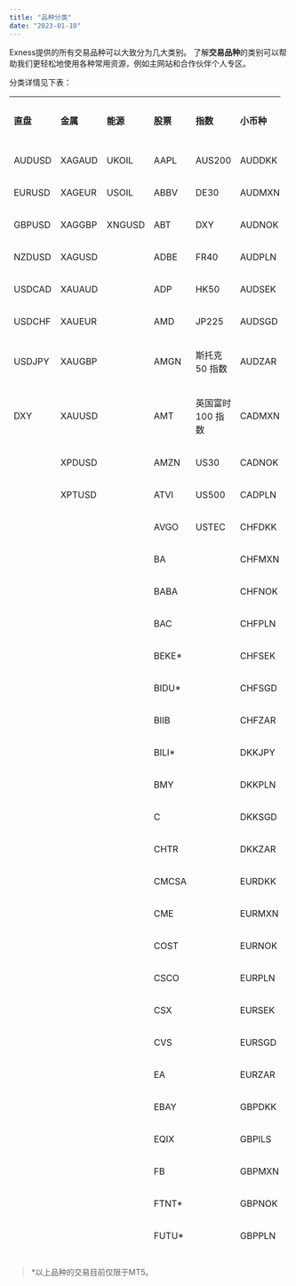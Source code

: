 ```yaml
---
title: "品种分类"
date: "2023-01-10"
---
```


Exness提供的所有交易品种可以大致分为几大类别。 了解**交易品种**的类别可以帮助我们更轻松地使用各种常用资源，例如主网站和合作伙伴个人专区。

分类详情见下表：

<table style="height: 2090px; width: 488px;"><tbody><tr style="height: 22px;"><td style="height: 22px; width: 61px;"><p><strong>直盘</strong></p></td><td style="height: 22px; width: 60px;"><p><strong>金属</strong></p></td><td style="height: 22px; width: 61px;"><p><strong>能源</strong></p></td><td style="height: 22px; width: 51px;"><p><strong>股票</strong></p></td><td style="height: 22px; width: 56px;"><p><strong>指数</strong></p></td><td style="height: 22px; width: 62px;"><p><strong>小币种</strong></p></td><td style="height: 22px; width: 61px;"><p><strong>交叉盘</strong></p></td><td style="height: 22px; width: 76px;"><p><strong>加密数字货币</strong></p></td></tr><tr style="height: 22px;"><td class="wysiwyg-text-align-center" style="height: 22px; width: 61px;"><p><span style="font-weight: 400;">AUDUSD</span></p></td><td class="wysiwyg-text-align-center" style="height: 22px; width: 60px;"><p><span style="font-weight: 400;">XAGAUD</span></p></td><td class="wysiwyg-text-align-center" style="height: 22px; width: 61px;"><p><span style="font-weight: 400;">UKOIL</span></p></td><td class="wysiwyg-text-align-center" style="width: 51px; height: 22px;"><p><span style="font-weight: 400;">AAPL</span></p></td><td class="wysiwyg-text-align-center" style="height: 22px; width: 56px;"><p><span style="font-weight: 400;">AUS200</span></p></td><td class="wysiwyg-text-align-center" style="width: 62px; height: 22px;"><p><span style="font-weight: 400;">AUDDKK</span></p></td><td class="wysiwyg-text-align-center" style="width: 61px; height: 22px;"><p><span style="font-weight: 400;">AUDCAD</span></p></td><td class="wysiwyg-text-align-center" style="width: 76px; height: 22px;"><p><span style="font-weight: 400;">BCHUSD</span></p></td></tr><tr style="height: 22px;"><td class="wysiwyg-text-align-center" style="height: 22px; width: 61px;"><p><span style="font-weight: 400;">EURUSD</span></p></td><td class="wysiwyg-text-align-center" style="height: 22px; width: 60px;"><p><span style="font-weight: 400;">XAGEUR</span></p></td><td class="wysiwyg-text-align-center" style="height: 22px; width: 61px;"><p><span style="font-weight: 400;">USOIL</span></p></td><td class="wysiwyg-text-align-center" style="width: 51px; height: 22px;"><p><span style="font-weight: 400;">ABBV</span></p></td><td class="wysiwyg-text-align-center" style="height: 22px; width: 56px;"><p><span style="font-weight: 400;">DE30</span></p></td><td class="wysiwyg-text-align-center" style="width: 62px; height: 22px;"><p><span style="font-weight: 400;">AUDMXN</span></p></td><td class="wysiwyg-text-align-center" style="width: 61px; height: 22px;"><p><span style="font-weight: 400;">AUDCHF</span></p></td><td class="wysiwyg-text-align-center" style="width: 76px; height: 22px;"><p><span style="font-weight: 400;">BTCKRW</span></p></td></tr><tr style="height: 22px;"><td class="wysiwyg-text-align-center" style="height: 22px; width: 61px;"><p><span style="font-weight: 400;">GBPUSD</span></p></td><td class="wysiwyg-text-align-center" style="height: 22px; width: 60px;"><p><span style="font-weight: 400;">XAGGBP</span></p></td><td class="wysiwyg-text-align-center" style="height: 22px; width: 61px;"><span style="font-weight: 400;">XNGUSD</span></td><td class="wysiwyg-text-align-center" style="width: 51px; height: 22px;"><p><span style="font-weight: 400;">ABT</span></p></td><td class="wysiwyg-text-align-center" style="height: 22px; width: 56px;"><p><span style="font-weight: 400;">DXY</span></p></td><td class="wysiwyg-text-align-center" style="width: 62px; height: 22px;"><p><span style="font-weight: 400;">AUDNOK</span></p></td><td class="wysiwyg-text-align-center" style="width: 61px; height: 22px;"><p><span style="font-weight: 400;">AUDJPY</span></p></td><td class="wysiwyg-text-align-center" style="width: 76px; height: 22px;"><p><span style="font-weight: 400;">BTCJPY</span></p></td></tr><tr style="height: 22px;"><td class="wysiwyg-text-align-center" style="height: 22px; width: 61px;"><p><span style="font-weight: 400;">NZDUSD</span></p></td><td class="wysiwyg-text-align-center" style="height: 22px; width: 60px;"><p><span style="font-weight: 400;">XAGUSD</span></p></td><td class="wysiwyg-text-align-center" style="height: 22px; width: 61px;">&nbsp;</td><td class="wysiwyg-text-align-center" style="width: 51px; height: 22px;"><p><span style="font-weight: 400;">ADBE</span></p></td><td class="wysiwyg-text-align-center" style="height: 22px; width: 56px;"><p><span style="font-weight: 400;">FR40</span></p></td><td class="wysiwyg-text-align-center" style="width: 62px; height: 22px;"><p><span style="font-weight: 400;">AUDPLN</span></p></td><td class="wysiwyg-text-align-center" style="width: 61px; height: 22px;"><p><span style="font-weight: 400;">AUDNZD</span></p></td><td class="wysiwyg-text-align-center" style="width: 76px; height: 22px;"><p><span style="font-weight: 400;">BTCUSD</span></p></td></tr><tr style="height: 22px;"><td class="wysiwyg-text-align-center" style="height: 22px; width: 61px;"><p><span style="font-weight: 400;">USDCAD</span></p></td><td class="wysiwyg-text-align-center" style="height: 22px; width: 60px;"><p><span style="font-weight: 400;">XAUAUD</span></p></td><td class="wysiwyg-text-align-center" style="height: 22px; width: 61px;">&nbsp;</td><td class="wysiwyg-text-align-center" style="width: 51px; height: 22px;"><p><span style="font-weight: 400;">ADP</span></p></td><td class="wysiwyg-text-align-center" style="height: 22px; width: 56px;"><p><span style="font-weight: 400;">HK50</span></p></td><td class="wysiwyg-text-align-center" style="width: 62px; height: 22px;"><p><span style="font-weight: 400;">AUDSEK</span></p></td><td class="wysiwyg-text-align-center" style="width: 61px; height: 22px;"><p><span style="font-weight: 400;">CADCHF</span></p></td><td class="wysiwyg-text-align-center" style="width: 76px; height: 22px;"><p><span style="font-weight: 400;">ETHUSD</span></p></td></tr><tr style="height: 22px;"><td class="wysiwyg-text-align-center" style="height: 22px; width: 61px;"><p><span style="font-weight: 400;">USDCHF</span></p></td><td class="wysiwyg-text-align-center" style="height: 22px; width: 60px;"><p><span style="font-weight: 400;">XAUEUR</span></p></td><td class="wysiwyg-text-align-center" style="height: 22px; width: 61px;">&nbsp;</td><td class="wysiwyg-text-align-center" style="width: 51px; height: 22px;"><p><span style="font-weight: 400;">AMD</span></p></td><td class="wysiwyg-text-align-center" style="height: 22px; width: 56px;"><p><span style="font-weight: 400;">JP225</span></p></td><td class="wysiwyg-text-align-center" style="width: 62px; height: 22px;"><p><span style="font-weight: 400;">AUDSGD</span></p></td><td class="wysiwyg-text-align-center" style="width: 61px; height: 22px;"><p><span style="font-weight: 400;">CADJPY</span></p></td><td class="wysiwyg-text-align-center" style="width: 76px; height: 22px;"><p><span style="font-weight: 400;">LTCUSD</span></p></td></tr><tr style="height: 22px;"><td class="wysiwyg-text-align-center" style="height: 22px; width: 61px;"><p><span style="font-weight: 400;">USDJPY</span></p></td><td class="wysiwyg-text-align-center" style="height: 22px; width: 60px;"><p><span style="font-weight: 400;">XAUGBP</span></p></td><td class="wysiwyg-text-align-center" style="height: 22px; width: 61px;">&nbsp;</td><td class="wysiwyg-text-align-center" style="width: 51px; height: 22px;"><p><span style="font-weight: 400;">AMGN</span></p></td><td class="wysiwyg-text-align-center" style="height: 22px; width: 56px;"><p><span style="font-weight: 400;">斯托克 50 指数</span></p></td><td class="wysiwyg-text-align-center" style="width: 62px; height: 22px;"><p><span style="font-weight: 400;">AUDZAR</span></p></td><td class="wysiwyg-text-align-center" style="width: 61px; height: 22px;"><p><span style="font-weight: 400;">CHFJPY</span></p></td><td class="wysiwyg-text-align-center" style="width: 76px; height: 22px;"><p><span style="font-weight: 400;">XRPUSD</span></p></td></tr><tr style="height: 22px;"><td class="wysiwyg-text-align-center" style="height: 22px; width: 61px;"><span style="font-weight: 400;">DXY</span></td><td class="wysiwyg-text-align-center" style="height: 22px; width: 60px;"><p><span style="font-weight: 400;">XAUUSD</span></p></td><td class="wysiwyg-text-align-center" style="height: 22px; width: 61px;">&nbsp;</td><td class="wysiwyg-text-align-center" style="width: 51px; height: 22px;"><p><span style="font-weight: 400;">AMT</span></p></td><td class="wysiwyg-text-align-center" style="height: 22px; width: 56px;"><p><span style="font-weight: 400;">英国富时 100 指数</span></p></td><td class="wysiwyg-text-align-center" style="width: 62px; height: 22px;"><p><span style="font-weight: 400;">CADMXN</span></p></td><td class="wysiwyg-text-align-center" style="width: 61px; height: 22px;"><p><span style="font-weight: 400;">EURAUD</span></p></td><td class="wysiwyg-text-align-center" style="width: 76px; height: 22px;"><p><span style="font-weight: 400;">BTCTHB</span></p></td></tr><tr style="height: 22px;"><td class="wysiwyg-text-align-center" style="height: 22px; width: 61px;">&nbsp;</td><td class="wysiwyg-text-align-center" style="height: 22px; width: 60px;"><p><span style="font-weight: 400;">XPDUSD</span></p></td><td class="wysiwyg-text-align-center" style="height: 22px; width: 61px;">&nbsp;</td><td class="wysiwyg-text-align-center" style="width: 51px; height: 22px;"><p><span style="font-weight: 400;">AMZN</span></p></td><td class="wysiwyg-text-align-center" style="height: 22px; width: 56px;"><p><span style="font-weight: 400;">US30</span></p></td><td class="wysiwyg-text-align-center" style="width: 62px; height: 22px;"><p><span style="font-weight: 400;">CADNOK</span></p></td><td class="wysiwyg-text-align-center" style="width: 61px; height: 22px;"><p><span style="font-weight: 400;">EURCAD</span></p></td><td class="wysiwyg-text-align-center" style="width: 76px; height: 22px;"><p><span style="font-weight: 400;">BTCXAU</span></p></td></tr><tr style="height: 22px;"><td class="wysiwyg-text-align-center" style="height: 22px; width: 61px;">&nbsp;</td><td class="wysiwyg-text-align-center" style="height: 22px; width: 60px;"><p><span style="font-weight: 400;">XPTUSD</span></p></td><td class="wysiwyg-text-align-center" style="height: 22px; width: 61px;">&nbsp;</td><td class="wysiwyg-text-align-center" style="width: 51px; height: 22px;"><p><span style="font-weight: 400;">ATVI</span></p></td><td class="wysiwyg-text-align-center" style="height: 22px; width: 56px;"><p><span style="font-weight: 400;">US500</span></p></td><td class="wysiwyg-text-align-center" style="width: 62px; height: 22px;"><p><span style="font-weight: 400;">CADPLN</span></p></td><td class="wysiwyg-text-align-center" style="width: 61px; height: 22px;"><p><span style="font-weight: 400;">EURCHF</span></p></td><td class="wysiwyg-text-align-center" style="width: 76px; height: 22px;"><p><span style="font-weight: 400;">BTCXAG</span></p></td></tr><tr style="height: 22px;"><td class="wysiwyg-text-align-center" style="height: 22px; width: 61px;">&nbsp;</td><td class="wysiwyg-text-align-center" style="height: 22px; width: 60px;">&nbsp;</td><td class="wysiwyg-text-align-center" style="height: 22px; width: 61px;">&nbsp;</td><td class="wysiwyg-text-align-center" style="width: 51px; height: 22px;"><p><span style="font-weight: 400;">AVGO</span></p></td><td class="wysiwyg-text-align-center" style="height: 22px; width: 56px;"><p><span style="font-weight: 400;">USTEC</span></p></td><td class="wysiwyg-text-align-center" style="width: 62px; height: 22px;"><p><span style="font-weight: 400;">CHFDKK</span></p></td><td class="wysiwyg-text-align-center" style="width: 61px; height: 22px;"><p><span style="font-weight: 400;">EURGBP</span></p></td><td class="wysiwyg-text-align-center" style="width: 76px; height: 22px;"><p><span style="font-weight: 400;">BTCAUD</span></p></td></tr><tr style="height: 22px;"><td class="wysiwyg-text-align-center" style="height: 22px; width: 61px;">&nbsp;</td><td class="wysiwyg-text-align-center" style="height: 22px; width: 60px;">&nbsp;</td><td class="wysiwyg-text-align-center" style="height: 22px; width: 61px;">&nbsp;</td><td class="wysiwyg-text-align-center" style="width: 51px; height: 22px;"><p><span style="font-weight: 400;">BA</span></p></td><td class="wysiwyg-text-align-center" style="height: 22px; width: 56px;">&nbsp;</td><td class="wysiwyg-text-align-center" style="width: 62px; height: 22px;"><p><span style="font-weight: 400;">CHFMXN</span></p></td><td class="wysiwyg-text-align-center" style="width: 61px; height: 22px;"><p><span style="font-weight: 400;">EURJPY</span></p></td><td class="wysiwyg-text-align-center" style="width: 76px; height: 22px;"><p><span style="font-weight: 400;">BTCCNH</span></p></td></tr><tr style="height: 22px;"><td class="wysiwyg-text-align-center" style="width: 61px; height: 22px;">&nbsp;</td><td class="wysiwyg-text-align-center" style="width: 60px; height: 22px;">&nbsp;</td><td class="wysiwyg-text-align-center" style="width: 61px; height: 22px;">&nbsp;</td><td class="wysiwyg-text-align-center" style="width: 51px; height: 22px;"><p><span style="font-weight: 400;">BABA</span></p></td><td class="wysiwyg-text-align-center" style="width: 56px; height: 22px;">&nbsp;</td><td class="wysiwyg-text-align-center" style="width: 62px; height: 22px;"><p><span style="font-weight: 400;">CHFNOK</span></p></td><td class="wysiwyg-text-align-center" style="width: 61px; height: 22px;"><p><span style="font-weight: 400;">EURNZD</span></p></td><td class="wysiwyg-text-align-center" style="width: 76px; height: 22px;"><p><span style="font-weight: 400;">BTCZAR</span></p></td></tr><tr style="height: 22px;"><td class="wysiwyg-text-align-center" style="height: 22px; width: 61px;">&nbsp;</td><td class="wysiwyg-text-align-center" style="height: 22px; width: 60px;">&nbsp;</td><td class="wysiwyg-text-align-center" style="height: 22px; width: 61px;">&nbsp;</td><td class="wysiwyg-text-align-center" style="width: 51px; height: 22px;"><p><span style="font-weight: 400;">BAC</span></p></td><td class="wysiwyg-text-align-center" style="height: 22px; width: 56px;">&nbsp;</td><td class="wysiwyg-text-align-center" style="width: 62px; height: 22px;"><p><span style="font-weight: 400;">CHFPLN</span></p></td><td class="wysiwyg-text-align-center" style="width: 61px; height: 22px;"><p><span style="font-weight: 400;">GBPAUD</span></p></td><td class="wysiwyg-text-align-center" style="width: 76px; height: 22px;"><p><span style="font-weight: 400;">UNIUSD</span></p></td></tr><tr style="height: 22px;"><td class="wysiwyg-text-align-center" style="height: 22px; width: 61px;">&nbsp;</td><td class="wysiwyg-text-align-center" style="height: 22px; width: 60px;">&nbsp;</td><td class="wysiwyg-text-align-center" style="height: 22px; width: 61px;">&nbsp;</td><td class="wysiwyg-text-align-center" style="width: 51px; height: 22px;"><p><span style="font-weight: 400;">BEKE*</span></p></td><td class="wysiwyg-text-align-center" style="height: 22px; width: 56px;">&nbsp;</td><td class="wysiwyg-text-align-center" style="width: 62px; height: 22px;"><p><span style="font-weight: 400;">CHFSEK</span></p></td><td class="wysiwyg-text-align-center" style="width: 61px; height: 22px;"><p><span style="font-weight: 400;">GBPCAD</span></p></td><td class="wysiwyg-text-align-center" style="width: 76px; height: 22px;"><p><span style="font-weight: 400;">BATUSD</span></p></td></tr><tr style="height: 22px;"><td class="wysiwyg-text-align-center" style="height: 22px; width: 61px;">&nbsp;</td><td class="wysiwyg-text-align-center" style="height: 22px; width: 60px;">&nbsp;</td><td class="wysiwyg-text-align-center" style="height: 22px; width: 61px;">&nbsp;</td><td class="wysiwyg-text-align-center" style="width: 51px; height: 22px;"><p><span style="font-weight: 400;">BIDU*</span></p></td><td class="wysiwyg-text-align-center" style="height: 22px; width: 56px;">&nbsp;</td><td class="wysiwyg-text-align-center" style="width: 62px; height: 22px;"><p><span style="font-weight: 400;">CHFSGD</span></p></td><td class="wysiwyg-text-align-center" style="width: 61px; height: 22px;"><p><span style="font-weight: 400;">GBPCHF</span></p></td><td class="wysiwyg-text-align-center" style="width: 76px; height: 22px;"><p><span style="font-weight: 400;">AAVEUSD</span></p></td></tr><tr style="height: 22px;"><td class="wysiwyg-text-align-center" style="width: 61px; height: 22px;">&nbsp;</td><td class="wysiwyg-text-align-center" style="width: 60px; height: 22px;">&nbsp;</td><td class="wysiwyg-text-align-center" style="width: 61px; height: 22px;">&nbsp;</td><td class="wysiwyg-text-align-center" style="width: 51px; height: 22px;"><p><span style="font-weight: 400;">BIIB</span></p></td><td class="wysiwyg-text-align-center" style="width: 56px; height: 22px;">&nbsp;</td><td class="wysiwyg-text-align-center" style="width: 62px; height: 22px;"><p><span style="font-weight: 400;">CHFZAR</span></p></td><td class="wysiwyg-text-align-center" style="width: 61px; height: 22px;"><p><span style="font-weight: 400;">GBPJPY</span></p></td><td class="wysiwyg-text-align-center" style="width: 76px; height: 22px;"><p><span style="font-weight: 400;">SNXUSD</span></p></td></tr><tr style="height: 22px;"><td class="wysiwyg-text-align-center" style="width: 61px; height: 22px;">&nbsp;</td><td class="wysiwyg-text-align-center" style="width: 60px; height: 22px;">&nbsp;</td><td class="wysiwyg-text-align-center" style="width: 61px; height: 22px;">&nbsp;</td><td class="wysiwyg-text-align-center" style="width: 51px; height: 22px;"><p><span style="font-weight: 400;">BILI*</span></p></td><td class="wysiwyg-text-align-center" style="width: 56px; height: 22px;">&nbsp;</td><td class="wysiwyg-text-align-center" style="width: 62px; height: 22px;"><p><span style="font-weight: 400;">DKKJPY</span></p></td><td class="wysiwyg-text-align-center" style="width: 61px; height: 22px;"><p><span style="font-weight: 400;">GBPNZD</span></p></td><td class="wysiwyg-text-align-center" style="width: 76px; height: 22px;"><p><span style="font-weight: 400;">1INCHUSD</span></p></td></tr><tr style="height: 22px;"><td class="wysiwyg-text-align-center" style="width: 61px; height: 22px;">&nbsp;</td><td class="wysiwyg-text-align-center" style="width: 60px; height: 22px;">&nbsp;</td><td class="wysiwyg-text-align-center" style="width: 61px; height: 22px;">&nbsp;</td><td class="wysiwyg-text-align-center" style="width: 51px; height: 22px;"><p><span style="font-weight: 400;">BMY</span></p></td><td class="wysiwyg-text-align-center" style="width: 56px; height: 22px;">&nbsp;</td><td class="wysiwyg-text-align-center" style="width: 62px; height: 22px;"><p><span style="font-weight: 400;">DKKPLN</span></p></td><td class="wysiwyg-text-align-center" style="width: 61px; height: 22px;"><p><span style="font-weight: 400;">HKDJPY</span></p></td><td class="wysiwyg-text-align-center" style="width: 76px; height: 22px;"><p><span style="font-weight: 400;">BNBUSD</span></p></td></tr><tr style="height: 22px;"><td class="wysiwyg-text-align-center" style="height: 22px; width: 61px;">&nbsp;</td><td class="wysiwyg-text-align-center" style="height: 22px; width: 60px;">&nbsp;</td><td class="wysiwyg-text-align-center" style="height: 22px; width: 61px;">&nbsp;</td><td class="wysiwyg-text-align-center" style="width: 51px; height: 22px;"><p><span style="font-weight: 400;">C</span></p></td><td class="wysiwyg-text-align-center" style="height: 22px; width: 56px;">&nbsp;</td><td class="wysiwyg-text-align-center" style="width: 62px; height: 22px;"><p><span style="font-weight: 400;">DKKSGD</span></p></td><td class="wysiwyg-text-align-center" style="width: 61px; height: 22px;"><p><span style="font-weight: 400;">NZDCAD</span></p></td><td class="wysiwyg-text-align-center" style="width: 76px; height: 22px;"><p><span style="font-weight: 400;">ADAUSD</span></p></td></tr><tr style="height: 22px;"><td class="wysiwyg-text-align-center" style="height: 22px; width: 61px;">&nbsp;</td><td class="wysiwyg-text-align-center" style="height: 22px; width: 60px;">&nbsp;</td><td class="wysiwyg-text-align-center" style="height: 22px; width: 61px;">&nbsp;</td><td class="wysiwyg-text-align-center" style="width: 51px; height: 22px;"><p><span style="font-weight: 400;">CHTR</span></p></td><td class="wysiwyg-text-align-center" style="height: 22px; width: 56px;">&nbsp;</td><td class="wysiwyg-text-align-center" style="width: 62px; height: 22px;"><p><span style="font-weight: 400;">DKKZAR</span></p></td><td class="wysiwyg-text-align-center" style="width: 61px; height: 22px;"><p><span style="font-weight: 400;">NZDJPY</span></p></td><td class="wysiwyg-text-align-center" style="width: 76px; height: 22px;"><p><span style="font-weight: 400;">CAKEUSD</span></p></td></tr><tr style="height: 22px;"><td class="wysiwyg-text-align-center" style="height: 22px; width: 61px;">&nbsp;</td><td class="wysiwyg-text-align-center" style="height: 22px; width: 60px;">&nbsp;</td><td class="wysiwyg-text-align-center" style="height: 22px; width: 61px;">&nbsp;</td><td class="wysiwyg-text-align-center" style="width: 51px; height: 22px;"><p><span style="font-weight: 400;">CMCSA</span></p></td><td class="wysiwyg-text-align-center" style="height: 22px; width: 56px;">&nbsp;</td><td class="wysiwyg-text-align-center" style="width: 62px; height: 22px;"><p><span style="font-weight: 400;">EURDKK</span></p></td><td class="wysiwyg-text-align-center" style="width: 61px; height: 22px;"><p><span style="font-weight: 400;">USDCNH</span></p></td><td class="wysiwyg-text-align-center" style="width: 76px; height: 22px;"><p><span style="font-weight: 400;">COMPUSD</span></p></td></tr><tr style="height: 22px;"><td class="wysiwyg-text-align-center" style="height: 22px; width: 61px;">&nbsp;</td><td class="wysiwyg-text-align-center" style="height: 22px; width: 60px;">&nbsp;</td><td class="wysiwyg-text-align-center" style="height: 22px; width: 61px;">&nbsp;</td><td class="wysiwyg-text-align-center" style="width: 51px; height: 22px;"><p><span style="font-weight: 400;">CME</span></p></td><td class="wysiwyg-text-align-center" style="height: 22px; width: 56px;">&nbsp;</td><td class="wysiwyg-text-align-center" style="width: 62px; height: 22px;"><p><span style="font-weight: 400;">EURMXN</span></p></td><td class="wysiwyg-text-align-center" style="width: 61px; height: 22px;"><p><span style="font-weight: 400;">USDHKD</span></p></td><td class="wysiwyg-text-align-center" style="width: 76px; height: 22px;"><p><span style="font-weight: 400;">DOGEUSD</span></p></td></tr><tr style="height: 22px;"><td class="wysiwyg-text-align-center" style="height: 22px; width: 61px;">&nbsp;</td><td class="wysiwyg-text-align-center" style="height: 22px; width: 60px;">&nbsp;</td><td class="wysiwyg-text-align-center" style="height: 22px; width: 61px;">&nbsp;</td><td class="wysiwyg-text-align-center" style="width: 51px; height: 22px;"><p><span style="font-weight: 400;">COST</span></p></td><td class="wysiwyg-text-align-center" style="height: 22px; width: 56px;">&nbsp;</td><td class="wysiwyg-text-align-center" style="width: 62px; height: 22px;"><p><span style="font-weight: 400;">EURNOK</span></p></td><td class="wysiwyg-text-align-center" style="width: 61px; height: 22px;"><p><span style="font-weight: 400;">USDTHB</span></p></td><td class="wysiwyg-text-align-center" style="width: 76px; height: 22px;"><p><span style="font-weight: 400;">DOTUSD</span></p></td></tr><tr style="height: 22px;"><td class="wysiwyg-text-align-center" style="height: 22px; width: 61px;">&nbsp;</td><td class="wysiwyg-text-align-center" style="height: 22px; width: 60px;">&nbsp;</td><td class="wysiwyg-text-align-center" style="height: 22px; width: 61px;">&nbsp;</td><td class="wysiwyg-text-align-center" style="width: 51px; height: 22px;"><p><span style="font-weight: 400;">CSCO</span></p></td><td class="wysiwyg-text-align-center" style="height: 22px; width: 56px;">&nbsp;</td><td class="wysiwyg-text-align-center" style="width: 62px; height: 22px;"><p><span style="font-weight: 400;">EURPLN</span></p></td><td class="wysiwyg-text-align-center" style="width: 61px; height: 22px;"><p><span style="font-weight: 400;">NZDCHF</span></p></td><td class="wysiwyg-text-align-center" style="width: 76px; height: 22px;"><p><span style="font-weight: 400;">ENJUSD</span></p></td></tr><tr style="height: 22px;"><td class="wysiwyg-text-align-center" style="height: 22px; width: 61px;">&nbsp;</td><td class="wysiwyg-text-align-center" style="height: 22px; width: 60px;">&nbsp;</td><td class="wysiwyg-text-align-center" style="height: 22px; width: 61px;">&nbsp;</td><td class="wysiwyg-text-align-center" style="width: 51px; height: 22px;"><p><span style="font-weight: 400;">CSX</span></p></td><td class="wysiwyg-text-align-center" style="height: 22px; width: 56px;">&nbsp;</td><td class="wysiwyg-text-align-center" style="width: 62px; height: 22px;"><p><span style="font-weight: 400;">EURSEK</span></p></td><td class="wysiwyg-text-align-center" style="width: 61px; height: 22px;">&nbsp;</td><td class="wysiwyg-text-align-center" style="width: 76px; height: 22px;"><p><span style="font-weight: 400;">FILUSD</span></p></td></tr><tr style="height: 22px;"><td class="wysiwyg-text-align-center" style="height: 22px; width: 61px;">&nbsp;</td><td class="wysiwyg-text-align-center" style="height: 22px; width: 60px;">&nbsp;</td><td class="wysiwyg-text-align-center" style="height: 22px; width: 61px;">&nbsp;</td><td class="wysiwyg-text-align-center" style="width: 51px; height: 22px;"><p><span style="font-weight: 400;">CVS</span></p></td><td class="wysiwyg-text-align-center" style="height: 22px; width: 56px;">&nbsp;</td><td class="wysiwyg-text-align-center" style="width: 62px; height: 22px;"><p><span style="font-weight: 400;">EURSGD</span></p></td><td class="wysiwyg-text-align-center" style="height: 22px; width: 61px;">&nbsp;</td><td class="wysiwyg-text-align-center" style="width: 76px; height: 22px;"><p><span style="font-weight: 400;">HBARUSD</span></p></td></tr><tr style="height: 22px;"><td class="wysiwyg-text-align-center" style="height: 22px; width: 61px;">&nbsp;</td><td class="wysiwyg-text-align-center" style="height: 22px; width: 60px;">&nbsp;</td><td class="wysiwyg-text-align-center" style="height: 22px; width: 61px;">&nbsp;</td><td class="wysiwyg-text-align-center" style="width: 51px; height: 22px;"><p><span style="font-weight: 400;">EA</span></p></td><td class="wysiwyg-text-align-center" style="height: 22px; width: 56px;">&nbsp;</td><td class="wysiwyg-text-align-center" style="width: 62px; height: 22px;"><p><span style="font-weight: 400;">EURZAR</span></p></td><td class="wysiwyg-text-align-center" style="height: 22px; width: 61px;">&nbsp;</td><td class="wysiwyg-text-align-center" style="width: 76px; height: 22px;"><p><span style="font-weight: 400;">HTUSD</span></p></td></tr><tr style="height: 22px;"><td class="wysiwyg-text-align-center" style="height: 22px; width: 61px;">&nbsp;</td><td class="wysiwyg-text-align-center" style="height: 22px; width: 60px;">&nbsp;</td><td class="wysiwyg-text-align-center" style="height: 22px; width: 61px;">&nbsp;</td><td class="wysiwyg-text-align-center" style="width: 51px; height: 22px;"><p><span style="font-weight: 400;">EBAY</span></p></td><td class="wysiwyg-text-align-center" style="height: 22px; width: 56px;">&nbsp;</td><td class="wysiwyg-text-align-center" style="width: 62px; height: 22px;"><p><span style="font-weight: 400;">GBPDKK</span></p></td><td class="wysiwyg-text-align-center" style="height: 22px; width: 61px;">&nbsp;</td><td class="wysiwyg-text-align-center" style="width: 76px; height: 22px;"><p><span style="font-weight: 400;">IOSTUSD</span></p></td></tr><tr style="height: 22px;"><td class="wysiwyg-text-align-center" style="width: 61px; height: 22px;">&nbsp;</td><td class="wysiwyg-text-align-center" style="width: 60px; height: 22px;">&nbsp;</td><td class="wysiwyg-text-align-center" style="width: 61px; height: 22px;">&nbsp;</td><td class="wysiwyg-text-align-center" style="width: 51px; height: 22px;"><p><span style="font-weight: 400;">EQIX</span></p></td><td class="wysiwyg-text-align-center" style="width: 56px; height: 22px;">&nbsp;</td><td class="wysiwyg-text-align-center" style="width: 62px; height: 22px;"><p><span style="font-weight: 400;">GBPILS</span></p></td><td class="wysiwyg-text-align-center" style="width: 61px; height: 22px;"><span style="font-weight: 400;">&nbsp;</span></td><td class="wysiwyg-text-align-center" style="width: 76px; height: 22px;"><p><span style="font-weight: 400;">LINKUSD</span></p></td></tr><tr style="height: 22px;"><td class="wysiwyg-text-align-center" style="height: 22px; width: 61px;">&nbsp;</td><td class="wysiwyg-text-align-center" style="height: 22px; width: 60px;">&nbsp;</td><td class="wysiwyg-text-align-center" style="height: 22px; width: 61px;">&nbsp;</td><td class="wysiwyg-text-align-center" style="width: 51px; height: 22px;"><p><span style="font-weight: 400;">FB</span></p></td><td class="wysiwyg-text-align-center" style="height: 22px; width: 56px;">&nbsp;</td><td class="wysiwyg-text-align-center" style="width: 62px; height: 22px;"><p><span style="font-weight: 400;">GBPMXN</span></p></td><td class="wysiwyg-text-align-center" style="height: 22px; width: 61px;">&nbsp;</td><td class="wysiwyg-text-align-center" style="width: 76px; height: 22px;"><p><span style="font-weight: 400;">MANAUSD</span></p></td></tr><tr style="height: 22px;"><td class="wysiwyg-text-align-center" style="height: 22px; width: 61px;">&nbsp;</td><td class="wysiwyg-text-align-center" style="height: 22px; width: 60px;">&nbsp;</td><td class="wysiwyg-text-align-center" style="height: 22px; width: 61px;">&nbsp;</td><td class="wysiwyg-text-align-center" style="width: 51px; height: 22px;"><p><span style="font-weight: 400;">FTNT*</span></p></td><td class="wysiwyg-text-align-center" style="height: 22px; width: 56px;">&nbsp;</td><td class="wysiwyg-text-align-center" style="width: 62px; height: 22px;"><p><span style="font-weight: 400;">GBPNOK</span></p></td><td class="wysiwyg-text-align-center" style="height: 22px; width: 61px;">&nbsp;</td><td class="wysiwyg-text-align-center" style="width: 76px; height: 22px;"><p><span style="font-weight: 400;">MATICUSD</span></p></td></tr><tr style="height: 22px;"><td class="wysiwyg-text-align-center" style="width: 61px; height: 22px;">&nbsp;</td><td class="wysiwyg-text-align-center" style="width: 60px; height: 22px;">&nbsp;</td><td class="wysiwyg-text-align-center" style="width: 61px; height: 22px;">&nbsp;</td><td class="wysiwyg-text-align-center" style="width: 51px; height: 22px;"><p><span style="font-weight: 400;">FUTU*</span></p></td><td class="wysiwyg-text-align-center" style="width: 56px; height: 22px;">&nbsp;</td><td class="wysiwyg-text-align-center" style="width: 62px; height: 22px;"><p><span style="font-weight: 400;">GBPPLN</span></p></td><td class="wysiwyg-text-align-center" style="width: 61px; height: 22px;">&nbsp;</td><td class="wysiwyg-text-align-center" style="width: 76px; height: 22px;"><p><span style="font-weight: 400;">SOLUSD</span></p></td></tr><tr style="height: 22px;"><td class="wysiwyg-text-align-center" style="width: 61px; height: 22px;">&nbsp;</td><td class="wysiwyg-text-align-center" style="width: 60px; height: 22px;">&nbsp;</td><td class="wysiwyg-text-align-center" style="width: 61px; height: 22px;">&nbsp;</td><td class="wysiwyg-text-align-center" style="width: 51px; height: 22px;"><p><span style="font-weight: 400;">GILD</span></p></td><td class="wysiwyg-text-align-center" style="width: 56px; height: 22px;">&nbsp;</td><td class="wysiwyg-text-align-center" style="width: 62px; height: 22px;"><p><span style="font-weight: 400;">GBPSEK</span></p></td><td class="wysiwyg-text-align-center" style="width: 61px; height: 22px;">&nbsp;</td><td class="wysiwyg-text-align-center" style="width: 76px; height: 22px;"><p><span style="font-weight: 400;">THETAUSD</span></p></td></tr><tr style="height: 22px;"><td class="wysiwyg-text-align-center" style="width: 61px; height: 22px;">&nbsp;</td><td class="wysiwyg-text-align-center" style="width: 60px; height: 22px;">&nbsp;</td><td class="wysiwyg-text-align-center" style="width: 61px; height: 22px;">&nbsp;</td><td class="wysiwyg-text-align-center" style="width: 51px; height: 22px;"><p><span style="font-weight: 400;">GOOGL</span></p></td><td class="wysiwyg-text-align-center" style="width: 56px; height: 22px;">&nbsp;</td><td class="wysiwyg-text-align-center" style="width: 62px; height: 22px;"><p><span style="font-weight: 400;">GBPSGD</span></p></td><td class="wysiwyg-text-align-center" style="width: 61px; height: 22px;">&nbsp;</td><td class="wysiwyg-text-align-center" style="width: 76px; height: 22px;"><p><span style="font-weight: 400;">XTZUSD</span></p></td></tr><tr style="height: 22px;"><td class="wysiwyg-text-align-center" style="height: 22px; width: 61px;">&nbsp;</td><td class="wysiwyg-text-align-center" style="height: 22px; width: 60px;">&nbsp;</td><td class="wysiwyg-text-align-center" style="height: 22px; width: 61px;">&nbsp;</td><td class="wysiwyg-text-align-center" style="width: 51px; height: 22px;"><p><span style="font-weight: 400;">HD</span></p></td><td class="wysiwyg-text-align-center" style="height: 22px; width: 56px;">&nbsp;</td><td class="wysiwyg-text-align-center" style="width: 62px; height: 22px;"><p><span style="font-weight: 400;">GBPZAR</span></p></td><td class="wysiwyg-text-align-center" style="height: 22px; width: 61px;">&nbsp;</td><td class="wysiwyg-text-align-center" style="height: 22px; width: 76px;">&nbsp;</td></tr><tr style="height: 22px;"><td class="wysiwyg-text-align-center" style="height: 22px; width: 61px;">&nbsp;</td><td class="wysiwyg-text-align-center" style="height: 22px; width: 60px;">&nbsp;</td><td class="wysiwyg-text-align-center" style="height: 22px; width: 61px;">&nbsp;</td><td class="wysiwyg-text-align-center" style="width: 51px; height: 22px;"><p><span style="font-weight: 400;">IBM</span></p></td><td class="wysiwyg-text-align-center" style="height: 22px; width: 56px;">&nbsp;</td><td class="wysiwyg-text-align-center" style="width: 62px; height: 22px;"><p><span style="font-weight: 400;">MXNJPY</span></p></td><td class="wysiwyg-text-align-center" style="height: 22px; width: 61px;">&nbsp;</td><td class="wysiwyg-text-align-center" style="height: 22px; width: 76px;">&nbsp;</td></tr><tr style="height: 22px;"><td class="wysiwyg-text-align-center" style="height: 22px; width: 61px;">&nbsp;</td><td class="wysiwyg-text-align-center" style="height: 22px; width: 60px;">&nbsp;</td><td class="wysiwyg-text-align-center" style="height: 22px; width: 61px;">&nbsp;</td><td class="wysiwyg-text-align-center" style="width: 51px; height: 22px;"><p><span style="font-weight: 400;">INTC</span></p></td><td class="wysiwyg-text-align-center" style="height: 22px; width: 56px;">&nbsp;</td><td class="wysiwyg-text-align-center" style="width: 62px; height: 22px;"><p><span style="font-weight: 400;">NOKDKK</span></p></td><td class="wysiwyg-text-align-center" style="height: 22px; width: 61px;">&nbsp;</td><td class="wysiwyg-text-align-center" style="height: 22px; width: 76px;">&nbsp;</td></tr><tr style="height: 22px;"><td class="wysiwyg-text-align-center" style="height: 22px; width: 61px;">&nbsp;</td><td class="wysiwyg-text-align-center" style="height: 22px; width: 60px;">&nbsp;</td><td class="wysiwyg-text-align-center" style="height: 22px; width: 61px;">&nbsp;</td><td class="wysiwyg-text-align-center" style="width: 51px; height: 22px;"><p><span style="font-weight: 400;">INTU</span></p></td><td class="wysiwyg-text-align-center" style="height: 22px; width: 56px;">&nbsp;</td><td class="wysiwyg-text-align-center" style="width: 62px; height: 22px;"><p><span style="font-weight: 400;">NOKJPY</span></p></td><td class="wysiwyg-text-align-center" style="height: 22px; width: 61px;">&nbsp;</td><td class="wysiwyg-text-align-center" style="height: 22px; width: 76px;">&nbsp;</td></tr><tr style="height: 22px;"><td class="wysiwyg-text-align-center" style="height: 22px; width: 61px;">&nbsp;</td><td class="wysiwyg-text-align-center" style="height: 22px; width: 60px;">&nbsp;</td><td class="wysiwyg-text-align-center" style="height: 22px; width: 61px;">&nbsp;</td><td class="wysiwyg-text-align-center" style="width: 51px; height: 22px;"><p><span style="font-weight: 400;">ISRG</span></p></td><td class="wysiwyg-text-align-center" style="height: 22px; width: 56px;">&nbsp;</td><td class="wysiwyg-text-align-center" style="width: 62px; height: 22px;"><p><span style="font-weight: 400;">NOKSEK</span></p></td><td class="wysiwyg-text-align-center" style="height: 22px; width: 61px;">&nbsp;</td><td class="wysiwyg-text-align-center" style="height: 22px; width: 76px;">&nbsp;</td></tr><tr style="height: 22px;"><td class="wysiwyg-text-align-center" style="height: 22px; width: 61px;">&nbsp;</td><td class="wysiwyg-text-align-center" style="height: 22px; width: 60px;">&nbsp;</td><td class="wysiwyg-text-align-center" style="height: 22px; width: 61px;">&nbsp;</td><td class="wysiwyg-text-align-center" style="width: 51px; height: 22px;"><p><span style="font-weight: 400;">IQ</span></p></td><td class="wysiwyg-text-align-center" style="height: 22px; width: 56px;">&nbsp;</td><td class="wysiwyg-text-align-center" style="width: 62px; height: 22px;"><p><span style="font-weight: 400;">NZDDKK</span></p></td><td class="wysiwyg-text-align-center" style="height: 22px; width: 61px;">&nbsp;</td><td class="wysiwyg-text-align-center" style="height: 22px; width: 76px;">&nbsp;</td></tr><tr style="height: 22px;"><td class="wysiwyg-text-align-center" style="height: 22px; width: 61px;">&nbsp;</td><td class="wysiwyg-text-align-center" style="height: 22px; width: 60px;">&nbsp;</td><td class="wysiwyg-text-align-center" style="height: 22px; width: 61px;">&nbsp;</td><td class="wysiwyg-text-align-center" style="width: 51px; height: 22px;"><p><span style="font-weight: 400;">JD*</span></p></td><td class="wysiwyg-text-align-center" style="height: 22px; width: 56px;">&nbsp;</td><td class="wysiwyg-text-align-center" style="width: 62px; height: 22px;"><p><span style="font-weight: 400;">NZDMXN</span></p></td><td class="wysiwyg-text-align-center" style="height: 22px; width: 61px;">&nbsp;</td><td class="wysiwyg-text-align-center" style="height: 22px; width: 76px;">&nbsp;</td></tr><tr style="height: 22px;"><td class="wysiwyg-text-align-center" style="height: 22px; width: 61px;">&nbsp;</td><td class="wysiwyg-text-align-center" style="height: 22px; width: 60px;">&nbsp;</td><td class="wysiwyg-text-align-center" style="height: 22px; width: 61px;">&nbsp;</td><td class="wysiwyg-text-align-center" style="width: 51px; height: 22px;"><p><span style="font-weight: 400;">JPM</span></p></td><td class="wysiwyg-text-align-center" style="height: 22px; width: 56px;">&nbsp;</td><td class="wysiwyg-text-align-center" style="width: 62px; height: 22px;"><p><span style="font-weight: 400;">NZDNOK</span></p></td><td class="wysiwyg-text-align-center" style="height: 22px; width: 61px;">&nbsp;</td><td class="wysiwyg-text-align-center" style="height: 22px; width: 76px;">&nbsp;</td></tr><tr style="height: 22px;"><td class="wysiwyg-text-align-center" style="height: 22px; width: 61px;">&nbsp;</td><td class="wysiwyg-text-align-center" style="height: 22px; width: 60px;">&nbsp;</td><td class="wysiwyg-text-align-center" style="height: 22px; width: 61px;">&nbsp;</td><td class="wysiwyg-text-align-center" style="width: 51px; height: 22px;"><p><span style="font-weight: 400;">KO</span></p></td><td class="wysiwyg-text-align-center" style="height: 22px; width: 56px;">&nbsp;</td><td class="wysiwyg-text-align-center" style="width: 62px; height: 22px;"><p><span style="font-weight: 400;">NZDPLN</span></p></td><td class="wysiwyg-text-align-center" style="height: 22px; width: 61px;">&nbsp;</td><td class="wysiwyg-text-align-center" style="height: 22px; width: 76px;">&nbsp;</td></tr><tr style="height: 22px;"><td class="wysiwyg-text-align-center" style="width: 61px; height: 22px;">&nbsp;</td><td class="wysiwyg-text-align-center" style="width: 60px; height: 22px;">&nbsp;</td><td class="wysiwyg-text-align-center" style="width: 61px; height: 22px;">&nbsp;</td><td class="wysiwyg-text-align-center" style="width: 51px; height: 22px;"><p><span style="font-weight: 400;">LI*</span></p></td><td class="wysiwyg-text-align-center" style="width: 56px; height: 22px;">&nbsp;</td><td class="wysiwyg-text-align-center" style="width: 62px; height: 22px;"><p><span style="font-weight: 400;">NZDSEK</span></p></td><td class="wysiwyg-text-align-center" style="width: 61px; height: 22px;">&nbsp;</td><td class="wysiwyg-text-align-center" style="width: 76px; height: 22px;">&nbsp;</td></tr><tr style="height: 22px;"><td class="wysiwyg-text-align-center" style="width: 61px; height: 22px;">&nbsp;</td><td class="wysiwyg-text-align-center" style="width: 60px; height: 22px;">&nbsp;</td><td class="wysiwyg-text-align-center" style="width: 61px; height: 22px;">&nbsp;</td><td class="wysiwyg-text-align-center" style="width: 51px; height: 22px;"><p><span style="font-weight: 400;">LIN</span></p></td><td class="wysiwyg-text-align-center" style="width: 56px; height: 22px;">&nbsp;</td><td class="wysiwyg-text-align-center" style="width: 62px; height: 22px;"><p><span style="font-weight: 400;">NZDSGD</span></p></td><td class="wysiwyg-text-align-center" style="width: 61px; height: 22px;">&nbsp;</td><td class="wysiwyg-text-align-center" style="width: 76px; height: 22px;">&nbsp;</td></tr><tr style="height: 22px;"><td class="wysiwyg-text-align-center" style="height: 22px; width: 61px;">&nbsp;</td><td class="wysiwyg-text-align-center" style="height: 22px; width: 60px;">&nbsp;</td><td class="wysiwyg-text-align-center" style="height: 22px; width: 61px;">&nbsp;</td><td class="wysiwyg-text-align-center" style="width: 51px; height: 22px;"><p><span style="font-weight: 400;">LLY</span></p></td><td class="wysiwyg-text-align-center" style="height: 22px; width: 56px;">&nbsp;</td><td class="wysiwyg-text-align-center" style="width: 62px; height: 22px;"><p><span style="font-weight: 400;">NZDZAR</span></p></td><td class="wysiwyg-text-align-center" style="height: 22px; width: 61px;">&nbsp;</td><td class="wysiwyg-text-align-center" style="height: 22px; width: 76px;">&nbsp;</td></tr><tr style="height: 22px;"><td class="wysiwyg-text-align-center" style="height: 22px; width: 61px;">&nbsp;</td><td class="wysiwyg-text-align-center" style="height: 22px; width: 60px;">&nbsp;</td><td class="wysiwyg-text-align-center" style="height: 22px; width: 61px;">&nbsp;</td><td class="wysiwyg-text-align-center" style="width: 51px; height: 22px;"><p><span style="font-weight: 400;">LMT</span></p></td><td class="wysiwyg-text-align-center" style="height: 22px; width: 56px;">&nbsp;</td><td class="wysiwyg-text-align-center" style="width: 62px; height: 22px;"><p><span style="font-weight: 400;">PLNDKK</span></p></td><td class="wysiwyg-text-align-center" style="height: 22px; width: 61px;">&nbsp;</td><td class="wysiwyg-text-align-center" style="height: 22px; width: 76px;">&nbsp;</td></tr><tr style="height: 22px;"><td class="wysiwyg-text-align-center" style="height: 22px; width: 61px;">&nbsp;</td><td class="wysiwyg-text-align-center" style="height: 22px; width: 60px;">&nbsp;</td><td class="wysiwyg-text-align-center" style="height: 22px; width: 61px;">&nbsp;</td><td class="wysiwyg-text-align-center" style="width: 51px; height: 22px;"><p><span style="font-weight: 400;">MA</span></p></td><td class="wysiwyg-text-align-center" style="height: 22px; width: 56px;">&nbsp;</td><td class="wysiwyg-text-align-center" style="width: 62px; height: 22px;"><p><span style="font-weight: 400;">PLNJPY</span></p></td><td class="wysiwyg-text-align-center" style="height: 22px; width: 61px;">&nbsp;</td><td class="wysiwyg-text-align-center" style="height: 22px; width: 76px;">&nbsp;</td></tr><tr style="height: 22px;"><td class="wysiwyg-text-align-center" style="height: 22px; width: 61px;">&nbsp;</td><td class="wysiwyg-text-align-center" style="height: 22px; width: 60px;">&nbsp;</td><td class="wysiwyg-text-align-center" style="height: 22px; width: 61px;">&nbsp;</td><td class="wysiwyg-text-align-center" style="width: 51px; height: 22px;"><p><span style="font-weight: 400;">MCD</span></p></td><td class="wysiwyg-text-align-center" style="height: 22px; width: 56px;">&nbsp;</td><td class="wysiwyg-text-align-center" style="width: 62px; height: 22px;"><p><span style="font-weight: 400;">PLNSEK</span></p></td><td class="wysiwyg-text-align-center" style="height: 22px; width: 61px;">&nbsp;</td><td class="wysiwyg-text-align-center" style="height: 22px; width: 76px;">&nbsp;</td></tr><tr style="height: 22px;"><td class="wysiwyg-text-align-center" style="width: 61px; height: 22px;">&nbsp;</td><td class="wysiwyg-text-align-center" style="width: 60px; height: 22px;">&nbsp;</td><td class="wysiwyg-text-align-center" style="width: 61px; height: 22px;">&nbsp;</td><td class="wysiwyg-text-align-center" style="width: 51px; height: 22px;"><p><span style="font-weight: 400;">MDLZ</span></p></td><td class="wysiwyg-text-align-center" style="width: 56px; height: 22px;">&nbsp;</td><td class="wysiwyg-text-align-center" style="width: 62px; height: 22px;"><p><span style="font-weight: 400;">SEKDKK</span></p></td><td class="wysiwyg-text-align-center" style="width: 61px; height: 22px;">&nbsp;</td><td class="wysiwyg-text-align-center" style="width: 76px; height: 22px;">&nbsp;</td></tr><tr style="height: 22px;"><td class="wysiwyg-text-align-center" style="height: 22px; width: 61px;">&nbsp;</td><td class="wysiwyg-text-align-center" style="height: 22px; width: 60px;">&nbsp;</td><td class="wysiwyg-text-align-center" style="height: 22px; width: 61px;">&nbsp;</td><td class="wysiwyg-text-align-center" style="width: 51px; height: 22px;"><p><span style="font-weight: 400;">MMM</span></p></td><td class="wysiwyg-text-align-center" style="height: 22px; width: 56px;">&nbsp;</td><td class="wysiwyg-text-align-center" style="width: 62px; height: 22px;"><p><span style="font-weight: 400;">SEKJPY</span></p></td><td class="wysiwyg-text-align-center" style="height: 22px; width: 61px;">&nbsp;</td><td class="wysiwyg-text-align-center" style="height: 22px; width: 76px;">&nbsp;</td></tr><tr style="height: 22px;"><td class="wysiwyg-text-align-center" style="height: 22px; width: 61px;">&nbsp;</td><td class="wysiwyg-text-align-center" style="height: 22px; width: 60px;">&nbsp;</td><td class="wysiwyg-text-align-center" style="height: 22px; width: 61px;">&nbsp;</td><td class="wysiwyg-text-align-center" style="width: 51px; height: 22px;"><p><span style="font-weight: 400;">MO</span></p></td><td class="wysiwyg-text-align-center" style="height: 22px; width: 56px;">&nbsp;</td><td class="wysiwyg-text-align-center" style="width: 62px; height: 22px;"><p><span style="font-weight: 400;">SGDHKD</span></p></td><td class="wysiwyg-text-align-center" style="height: 22px; width: 61px;">&nbsp;</td><td class="wysiwyg-text-align-center" style="height: 22px; width: 76px;">&nbsp;</td></tr><tr style="height: 22px;"><td class="wysiwyg-text-align-center" style="height: 22px; width: 61px;">&nbsp;</td><td class="wysiwyg-text-align-center" style="height: 22px; width: 60px;">&nbsp;</td><td class="wysiwyg-text-align-center" style="height: 22px; width: 61px;">&nbsp;</td><td class="wysiwyg-text-align-center" style="width: 51px; height: 22px;"><p><span style="font-weight: 400;">MRK</span></p></td><td class="wysiwyg-text-align-center" style="height: 22px; width: 56px;">&nbsp;</td><td class="wysiwyg-text-align-center" style="width: 62px; height: 22px;"><p><span style="font-weight: 400;">SGDJPY</span></p></td><td class="wysiwyg-text-align-center" style="height: 22px; width: 61px;">&nbsp;</td><td class="wysiwyg-text-align-center" style="height: 22px; width: 76px;">&nbsp;</td></tr><tr style="height: 22px;"><td class="wysiwyg-text-align-center" style="height: 22px; width: 61px;">&nbsp;</td><td class="wysiwyg-text-align-center" style="height: 22px; width: 60px;">&nbsp;</td><td class="wysiwyg-text-align-center" style="height: 22px; width: 61px;">&nbsp;</td><td class="wysiwyg-text-align-center" style="width: 51px; height: 22px;"><p><span style="font-weight: 400;">MS</span></p></td><td class="wysiwyg-text-align-center" style="height: 22px; width: 56px;">&nbsp;</td><td class="wysiwyg-text-align-center" style="width: 62px; height: 22px;"><p><span style="font-weight: 400;">USDDKK</span></p></td><td class="wysiwyg-text-align-center" style="height: 22px; width: 61px;">&nbsp;</td><td class="wysiwyg-text-align-center" style="height: 22px; width: 76px;">&nbsp;</td></tr><tr style="height: 22px;"><td class="wysiwyg-text-align-center" style="height: 22px; width: 61px;">&nbsp;</td><td class="wysiwyg-text-align-center" style="height: 22px; width: 60px;">&nbsp;</td><td class="wysiwyg-text-align-center" style="height: 22px; width: 61px;">&nbsp;</td><td class="wysiwyg-text-align-center" style="width: 51px; height: 22px;"><p><span style="font-weight: 400;">MSFT</span></p></td><td class="wysiwyg-text-align-center" style="height: 22px; width: 56px;">&nbsp;</td><td class="wysiwyg-text-align-center" style="width: 62px; height: 22px;"><p><span style="font-weight: 400;">USDILS</span></p></td><td class="wysiwyg-text-align-center" style="height: 22px; width: 61px;">&nbsp;</td><td class="wysiwyg-text-align-center" style="height: 22px; width: 76px;">&nbsp;</td></tr><tr style="height: 22px;"><td class="wysiwyg-text-align-center" style="height: 22px; width: 61px;">&nbsp;</td><td class="wysiwyg-text-align-center" style="height: 22px; width: 60px;">&nbsp;</td><td class="wysiwyg-text-align-center" style="height: 22px; width: 61px;">&nbsp;</td><td class="wysiwyg-text-align-center" style="width: 51px; height: 22px;"><p><span style="font-weight: 400;">NFLX</span></p></td><td class="wysiwyg-text-align-center" style="height: 22px; width: 56px;">&nbsp;</td><td class="wysiwyg-text-align-center" style="width: 62px; height: 22px;"><p><span style="font-weight: 400;">USDMXN</span></p></td><td class="wysiwyg-text-align-center" style="height: 22px; width: 61px;">&nbsp;</td><td class="wysiwyg-text-align-center" style="height: 22px; width: 76px;">&nbsp;</td></tr><tr style="height: 22px;"><td class="wysiwyg-text-align-center" style="height: 22px; width: 61px;">&nbsp;</td><td class="wysiwyg-text-align-center" style="height: 22px; width: 60px;">&nbsp;</td><td class="wysiwyg-text-align-center" style="height: 22px; width: 61px;">&nbsp;</td><td class="wysiwyg-text-align-center" style="width: 51px; height: 22px;"><p><span style="font-weight: 400;">NIO*</span></p></td><td class="wysiwyg-text-align-center" style="height: 22px; width: 56px;">&nbsp;</td><td class="wysiwyg-text-align-center" style="width: 62px; height: 22px;"><p><span style="font-weight: 400;">USDNOK</span></p></td><td class="wysiwyg-text-align-center" style="height: 22px; width: 61px;">&nbsp;</td><td class="wysiwyg-text-align-center" style="height: 22px; width: 76px;">&nbsp;</td></tr><tr style="height: 22px;"><td class="wysiwyg-text-align-center" style="height: 22px; width: 61px;">&nbsp;</td><td class="wysiwyg-text-align-center" style="height: 22px; width: 60px;">&nbsp;</td><td class="wysiwyg-text-align-center" style="height: 22px; width: 61px;">&nbsp;</td><td class="wysiwyg-text-align-center" style="width: 51px; height: 22px;"><p><span style="font-weight: 400;">NKE</span></p></td><td class="wysiwyg-text-align-center" style="height: 22px; width: 56px;">&nbsp;</td><td class="wysiwyg-text-align-center" style="width: 62px; height: 22px;"><p><span style="font-weight: 400;">USDPLN</span></p></td><td class="wysiwyg-text-align-center" style="height: 22px; width: 61px;">&nbsp;</td><td class="wysiwyg-text-align-center" style="height: 22px; width: 76px;">&nbsp;</td></tr><tr style="height: 22px;"><td class="wysiwyg-text-align-center" style="height: 22px; width: 61px;">&nbsp;</td><td class="wysiwyg-text-align-center" style="height: 22px; width: 60px;">&nbsp;</td><td class="wysiwyg-text-align-center" style="height: 22px; width: 61px;">&nbsp;</td><td class="wysiwyg-text-align-center" style="width: 51px; height: 22px;"><p><span style="font-weight: 400;">NVDA</span></p></td><td class="wysiwyg-text-align-center" style="height: 22px; width: 56px;">&nbsp;</td><td class="wysiwyg-text-align-center" style="width: 62px; height: 22px;"><p><span style="font-weight: 400;">USDSEK</span></p></td><td class="wysiwyg-text-align-center" style="height: 22px; width: 61px;">&nbsp;</td><td class="wysiwyg-text-align-center" style="height: 22px; width: 76px;">&nbsp;</td></tr><tr style="height: 22px;"><td class="wysiwyg-text-align-center" style="height: 22px; width: 61px;">&nbsp;</td><td class="wysiwyg-text-align-center" style="height: 22px; width: 60px;">&nbsp;</td><td class="wysiwyg-text-align-center" style="height: 22px; width: 61px;">&nbsp;</td><td class="wysiwyg-text-align-center" style="width: 51px; height: 22px;"><p><span style="font-weight: 400;">ORCL</span></p></td><td class="wysiwyg-text-align-center" style="height: 22px; width: 56px;">&nbsp;</td><td class="wysiwyg-text-align-center" style="width: 62px; height: 22px;"><p><span style="font-weight: 400;">USDSGD</span></p></td><td class="wysiwyg-text-align-center" style="height: 22px; width: 61px;">&nbsp;</td><td class="wysiwyg-text-align-center" style="height: 22px; width: 76px;">&nbsp;</td></tr><tr style="height: 22px;"><td class="wysiwyg-text-align-center" style="width: 61px; height: 22px;">&nbsp;</td><td class="wysiwyg-text-align-center" style="width: 60px; height: 22px;">&nbsp;</td><td class="wysiwyg-text-align-center" style="width: 61px; height: 22px;">&nbsp;</td><td class="wysiwyg-text-align-center" style="width: 51px; height: 22px;"><p><span style="font-weight: 400;">PDD*</span></p></td><td class="wysiwyg-text-align-center" style="width: 56px; height: 22px;">&nbsp;</td><td class="wysiwyg-text-align-center" style="width: 62px; height: 22px;"><p><span style="font-weight: 400;">USDZAR</span></p></td><td class="wysiwyg-text-align-center" style="width: 61px; height: 22px;">&nbsp;</td><td class="wysiwyg-text-align-center" style="width: 76px; height: 22px;">&nbsp;</td></tr><tr style="height: 22px;"><td class="wysiwyg-text-align-center" style="height: 22px; width: 61px;">&nbsp;</td><td class="wysiwyg-text-align-center" style="height: 22px; width: 60px;">&nbsp;</td><td class="wysiwyg-text-align-center" style="height: 22px; width: 61px;">&nbsp;</td><td class="wysiwyg-text-align-center" style="width: 51px; height: 22px;"><p><span style="font-weight: 400;">PEP</span></p></td><td class="wysiwyg-text-align-center" style="height: 22px; width: 56px;">&nbsp;</td><td class="wysiwyg-text-align-center" style="width: 62px; height: 22px;"><p><span style="font-weight: 400;">ZARJPY</span></p></td><td class="wysiwyg-text-align-center" style="height: 22px; width: 61px;">&nbsp;</td><td class="wysiwyg-text-align-center" style="height: 22px; width: 76px;">&nbsp;</td></tr><tr style="height: 22px;"><td class="wysiwyg-text-align-center" style="height: 22px; width: 61px;">&nbsp;</td><td class="wysiwyg-text-align-center" style="height: 22px; width: 60px;">&nbsp;</td><td class="wysiwyg-text-align-center" style="height: 22px; width: 61px;">&nbsp;</td><td class="wysiwyg-text-align-center" style="width: 51px; height: 22px;"><p><span style="font-weight: 400;">PFE</span></p></td><td class="wysiwyg-text-align-center" style="height: 22px; width: 56px;">&nbsp;</td><td class="wysiwyg-text-align-center" style="width: 62px; height: 22px;">&nbsp;</td><td class="wysiwyg-text-align-center" style="height: 22px; width: 61px;">&nbsp;</td><td class="wysiwyg-text-align-center" style="height: 22px; width: 76px;">&nbsp;</td></tr><tr style="height: 22px;"><td class="wysiwyg-text-align-center" style="height: 22px; width: 61px;">&nbsp;</td><td class="wysiwyg-text-align-center" style="height: 22px; width: 60px;">&nbsp;</td><td class="wysiwyg-text-align-center" style="height: 22px; width: 61px;">&nbsp;</td><td class="wysiwyg-text-align-center" style="width: 51px; height: 22px;"><p><span style="font-weight: 400;">PG</span></p></td><td class="wysiwyg-text-align-center" style="height: 22px; width: 56px;">&nbsp;</td><td class="wysiwyg-text-align-center" style="width: 62px; height: 22px;">&nbsp;</td><td class="wysiwyg-text-align-center" style="height: 22px; width: 61px;">&nbsp;</td><td class="wysiwyg-text-align-center" style="height: 22px; width: 76px;">&nbsp;</td></tr><tr style="height: 22px;"><td class="wysiwyg-text-align-center" style="height: 22px; width: 61px;">&nbsp;</td><td class="wysiwyg-text-align-center" style="height: 22px; width: 60px;">&nbsp;</td><td class="wysiwyg-text-align-center" style="height: 22px; width: 61px;">&nbsp;</td><td class="wysiwyg-text-align-center" style="width: 51px; height: 22px;"><p><span style="font-weight: 400;">PM</span></p></td><td class="wysiwyg-text-align-center" style="height: 22px; width: 56px;">&nbsp;</td><td class="wysiwyg-text-align-center" style="height: 22px; width: 62px;">&nbsp;</td><td class="wysiwyg-text-align-center" style="height: 22px; width: 61px;">&nbsp;</td><td class="wysiwyg-text-align-center" style="height: 22px; width: 76px;">&nbsp;</td></tr><tr style="height: 22px;"><td class="wysiwyg-text-align-center" style="height: 22px; width: 61px;">&nbsp;</td><td class="wysiwyg-text-align-center" style="height: 22px; width: 60px;">&nbsp;</td><td class="wysiwyg-text-align-center" style="height: 22px; width: 61px;">&nbsp;</td><td class="wysiwyg-text-align-center" style="width: 51px; height: 22px;"><p><span style="font-weight: 400;">PYPL</span></p></td><td class="wysiwyg-text-align-center" style="height: 22px; width: 56px;">&nbsp;</td><td class="wysiwyg-text-align-center" style="height: 22px; width: 62px;">&nbsp;</td><td class="wysiwyg-text-align-center" style="height: 22px; width: 61px;">&nbsp;</td><td class="wysiwyg-text-align-center" style="height: 22px; width: 76px;">&nbsp;</td></tr><tr style="height: 22px;"><td class="wysiwyg-text-align-center" style="height: 22px; width: 61px;">&nbsp;</td><td class="wysiwyg-text-align-center" style="height: 22px; width: 60px;">&nbsp;</td><td class="wysiwyg-text-align-center" style="height: 22px; width: 61px;">&nbsp;</td><td class="wysiwyg-text-align-center" style="width: 51px; height: 22px;"><p><span style="font-weight: 400;">REGN</span></p></td><td class="wysiwyg-text-align-center" style="height: 22px; width: 56px;">&nbsp;</td><td class="wysiwyg-text-align-center" style="height: 22px; width: 62px;">&nbsp;</td><td class="wysiwyg-text-align-center" style="height: 22px; width: 61px;">&nbsp;</td><td class="wysiwyg-text-align-center" style="height: 22px; width: 76px;">&nbsp;</td></tr><tr style="height: 22px;"><td class="wysiwyg-text-align-center" style="height: 22px; width: 61px;">&nbsp;</td><td class="wysiwyg-text-align-center" style="height: 22px; width: 60px;">&nbsp;</td><td class="wysiwyg-text-align-center" style="height: 22px; width: 61px;">&nbsp;</td><td class="wysiwyg-text-align-center" style="width: 51px; height: 22px;"><p><span style="font-weight: 400;">RLX</span></p></td><td class="wysiwyg-text-align-center" style="height: 22px; width: 56px;">&nbsp;</td><td class="wysiwyg-text-align-center" style="height: 22px; width: 62px;">&nbsp;</td><td class="wysiwyg-text-align-center" style="height: 22px; width: 61px;">&nbsp;</td><td class="wysiwyg-text-align-center" style="height: 22px; width: 76px;">&nbsp;</td></tr><tr style="height: 22px;"><td class="wysiwyg-text-align-center" style="height: 22px; width: 61px;">&nbsp;</td><td class="wysiwyg-text-align-center" style="height: 22px; width: 60px;">&nbsp;</td><td class="wysiwyg-text-align-center" style="height: 22px; width: 61px;">&nbsp;</td><td class="wysiwyg-text-align-center" style="width: 51px; height: 22px;"><p><span style="font-weight: 400;">SBUX</span></p></td><td class="wysiwyg-text-align-center" style="height: 22px; width: 56px;">&nbsp;</td><td class="wysiwyg-text-align-center" style="height: 22px; width: 62px;">&nbsp;</td><td class="wysiwyg-text-align-center" style="height: 22px; width: 61px;">&nbsp;</td><td class="wysiwyg-text-align-center" style="height: 22px; width: 76px;">&nbsp;</td></tr><tr style="height: 22px;"><td class="wysiwyg-text-align-center" style="width: 61px; height: 22px;">&nbsp;</td><td class="wysiwyg-text-align-center" style="width: 60px; height: 22px;">&nbsp;</td><td class="wysiwyg-text-align-center" style="width: 61px; height: 22px;">&nbsp;</td><td class="wysiwyg-text-align-center" style="width: 51px; height: 22px;"><p><span style="font-weight: 400;">T</span></p></td><td class="wysiwyg-text-align-center" style="width: 56px; height: 22px;">&nbsp;</td><td class="wysiwyg-text-align-center" style="height: 22px; width: 62px;">&nbsp;</td><td class="wysiwyg-text-align-center" style="width: 61px; height: 22px;">&nbsp;</td><td class="wysiwyg-text-align-center" style="width: 76px; height: 22px;">&nbsp;</td></tr><tr style="height: 22px;"><td class="wysiwyg-text-align-center" style="width: 61px; height: 22px;">&nbsp;</td><td class="wysiwyg-text-align-center" style="width: 60px; height: 22px;">&nbsp;</td><td class="wysiwyg-text-align-center" style="width: 61px; height: 22px;">&nbsp;</td><td class="wysiwyg-text-align-center" style="width: 51px; height: 22px;"><p><span style="font-weight: 400;">TAL*</span></p></td><td class="wysiwyg-text-align-center" style="width: 56px; height: 22px;">&nbsp;</td><td class="wysiwyg-text-align-center" style="height: 22px; width: 62px;">&nbsp;</td><td class="wysiwyg-text-align-center" style="width: 61px; height: 22px;">&nbsp;</td><td class="wysiwyg-text-align-center" style="width: 76px; height: 22px;">&nbsp;</td></tr><tr style="height: 22px;"><td class="wysiwyg-text-align-center" style="height: 22px; width: 61px;">&nbsp;</td><td class="wysiwyg-text-align-center" style="height: 22px; width: 60px;">&nbsp;</td><td class="wysiwyg-text-align-center" style="height: 22px; width: 61px;">&nbsp;</td><td class="wysiwyg-text-align-center" style="width: 51px; height: 22px;"><p><span style="font-weight: 400;">TIME</span></p></td><td class="wysiwyg-text-align-center" style="height: 22px; width: 56px;">&nbsp;</td><td class="wysiwyg-text-align-center" style="height: 22px; width: 62px;">&nbsp;</td><td class="wysiwyg-text-align-center" style="height: 22px; width: 61px;">&nbsp;</td><td class="wysiwyg-text-align-center" style="height: 22px; width: 76px;">&nbsp;</td></tr><tr style="height: 22px;"><td class="wysiwyg-text-align-center" style="height: 22px; width: 61px;">&nbsp;</td><td class="wysiwyg-text-align-center" style="height: 22px; width: 60px;">&nbsp;</td><td class="wysiwyg-text-align-center" style="height: 22px; width: 61px;">&nbsp;</td><td class="wysiwyg-text-align-center" style="width: 51px; height: 22px;"><p><span style="font-weight: 400;">TMO</span></p></td><td class="wysiwyg-text-align-center" style="height: 22px; width: 56px;">&nbsp;</td><td class="wysiwyg-text-align-center" style="height: 22px; width: 62px;">&nbsp;</td><td class="wysiwyg-text-align-center" style="height: 22px; width: 61px;">&nbsp;</td><td class="wysiwyg-text-align-center" style="height: 22px; width: 76px;">&nbsp;</td></tr><tr style="height: 22px;"><td class="wysiwyg-text-align-center" style="height: 22px; width: 61px;">&nbsp;</td><td class="wysiwyg-text-align-center" style="height: 22px; width: 60px;">&nbsp;</td><td class="wysiwyg-text-align-center" style="height: 22px; width: 61px;">&nbsp;</td><td class="wysiwyg-text-align-center" style="width: 51px; height: 22px;"><p><span style="font-weight: 400;">TMUS</span></p></td><td class="wysiwyg-text-align-center" style="height: 22px; width: 56px;">&nbsp;</td><td class="wysiwyg-text-align-center" style="height: 22px; width: 62px;">&nbsp;</td><td class="wysiwyg-text-align-center" style="height: 22px; width: 61px;">&nbsp;</td><td class="wysiwyg-text-align-center" style="height: 22px; width: 76px;">&nbsp;</td></tr><tr style="height: 22px;"><td class="wysiwyg-text-align-center" style="height: 22px; width: 61px;">&nbsp;</td><td class="wysiwyg-text-align-center" style="height: 22px; width: 60px;">&nbsp;</td><td class="wysiwyg-text-align-center" style="height: 22px; width: 61px;">&nbsp;</td><td class="wysiwyg-text-align-center" style="width: 51px; height: 22px;"><p><span style="font-weight: 400;">TSLA</span></p></td><td class="wysiwyg-text-align-center" style="height: 22px; width: 56px;">&nbsp;</td><td class="wysiwyg-text-align-center" style="height: 22px; width: 62px;">&nbsp;</td><td class="wysiwyg-text-align-center" style="height: 22px; width: 61px;">&nbsp;</td><td class="wysiwyg-text-align-center" style="height: 22px; width: 76px;">&nbsp;</td></tr><tr style="height: 22px;"><td class="wysiwyg-text-align-center" style="height: 22px; width: 61px;">&nbsp;</td><td class="wysiwyg-text-align-center" style="height: 22px; width: 60px;">&nbsp;</td><td class="wysiwyg-text-align-center" style="height: 22px; width: 61px;">&nbsp;</td><td class="wysiwyg-text-align-center" style="width: 51px; height: 22px;"><p><span style="font-weight: 400;">UNH</span></p></td><td class="wysiwyg-text-align-center" style="height: 22px; width: 56px;">&nbsp;</td><td class="wysiwyg-text-align-center" style="height: 22px; width: 62px;">&nbsp;</td><td class="wysiwyg-text-align-center" style="height: 22px; width: 61px;">&nbsp;</td><td class="wysiwyg-text-align-center" style="height: 22px; width: 76px;">&nbsp;</td></tr><tr style="height: 22px;"><td class="wysiwyg-text-align-center" style="width: 61px; height: 22px;">&nbsp;</td><td class="wysiwyg-text-align-center" style="width: 60px; height: 22px;">&nbsp;</td><td class="wysiwyg-text-align-center" style="width: 61px; height: 22px;">&nbsp;</td><td class="wysiwyg-text-align-center" style="width: 51px; height: 22px;"><p><span style="font-weight: 400;">UPS</span></p></td><td class="wysiwyg-text-align-center" style="width: 56px; height: 22px;">&nbsp;</td><td class="wysiwyg-text-align-center" style="width: 62px; height: 22px;"><p><span style="font-weight: 400;">&nbsp;</span></p></td><td class="wysiwyg-text-align-center" style="width: 61px; height: 22px;">&nbsp;</td><td class="wysiwyg-text-align-center" style="width: 76px; height: 22px;">&nbsp;</td></tr><tr style="height: 22px;"><td class="wysiwyg-text-align-center" style="width: 61px; height: 22px;">&nbsp;</td><td class="wysiwyg-text-align-center" style="width: 60px; height: 22px;">&nbsp;</td><td class="wysiwyg-text-align-center" style="width: 61px; height: 22px;">&nbsp;</td><td class="wysiwyg-text-align-center" style="width: 51px; height: 22px;"><p><span style="font-weight: 400;">V</span></p></td><td class="wysiwyg-text-align-center" style="width: 56px; height: 22px;">&nbsp;</td><td class="wysiwyg-text-align-center" style="width: 62px; height: 22px;"><p><span style="font-weight: 400;">&nbsp;</span></p></td><td class="wysiwyg-text-align-center" style="width: 61px; height: 22px;">&nbsp;</td><td class="wysiwyg-text-align-center" style="width: 76px; height: 22px;">&nbsp;</td></tr><tr style="height: 22px;"><td class="wysiwyg-text-align-center" style="height: 22px; width: 61px;">&nbsp;</td><td class="wysiwyg-text-align-center" style="height: 22px; width: 60px;">&nbsp;</td><td class="wysiwyg-text-align-center" style="height: 22px; width: 61px;">&nbsp;</td><td class="wysiwyg-text-align-center" style="width: 51px; height: 22px;"><p><span style="font-weight: 400;">VIPS</span></p></td><td class="wysiwyg-text-align-center" style="height: 22px; width: 56px;">&nbsp;</td><td class="wysiwyg-text-align-center" style="height: 22px; width: 62px;">&nbsp;</td><td class="wysiwyg-text-align-center" style="height: 22px; width: 61px;">&nbsp;</td><td class="wysiwyg-text-align-center" style="height: 22px; width: 76px;">&nbsp;</td></tr><tr style="height: 22px;"><td class="wysiwyg-text-align-center" style="height: 22px; width: 61px;">&nbsp;</td><td class="wysiwyg-text-align-center" style="height: 22px; width: 60px;">&nbsp;</td><td class="wysiwyg-text-align-center" style="height: 22px; width: 61px;">&nbsp;</td><td class="wysiwyg-text-align-center" style="width: 51px; height: 22px;"><p><span style="font-weight: 400;">VRTX</span></p></td><td class="wysiwyg-text-align-center" style="height: 22px; width: 56px;">&nbsp;</td><td class="wysiwyg-text-align-center" style="height: 22px; width: 62px;">&nbsp;</td><td class="wysiwyg-text-align-center" style="height: 22px; width: 61px;">&nbsp;</td><td class="wysiwyg-text-align-center" style="height: 22px; width: 76px;">&nbsp;</td></tr><tr style="height: 22px;"><td class="wysiwyg-text-align-center" style="height: 22px; width: 61px;">&nbsp;</td><td class="wysiwyg-text-align-center" style="height: 22px; width: 60px;">&nbsp;</td><td class="wysiwyg-text-align-center" style="height: 22px; width: 61px;">&nbsp;</td><td class="wysiwyg-text-align-center" style="width: 51px; height: 22px;"><p><span style="font-weight: 400;">VZ</span></p></td><td class="wysiwyg-text-align-center" style="height: 22px; width: 56px;">&nbsp;</td><td class="wysiwyg-text-align-center" style="height: 22px; width: 62px;">&nbsp;</td><td class="wysiwyg-text-align-center" style="height: 22px; width: 61px;">&nbsp;</td><td class="wysiwyg-text-align-center" style="height: 22px; width: 76px;">&nbsp;</td></tr><tr style="height: 22px;"><td class="wysiwyg-text-align-center" style="height: 22px; width: 61px;">&nbsp;</td><td class="wysiwyg-text-align-center" style="height: 22px; width: 60px;">&nbsp;</td><td class="wysiwyg-text-align-center" style="height: 22px; width: 61px;">&nbsp;</td><td class="wysiwyg-text-align-center" style="width: 51px; height: 22px;"><p><span style="font-weight: 400;">WMT</span></p></td><td class="wysiwyg-text-align-center" style="height: 22px; width: 56px;">&nbsp;</td><td class="wysiwyg-text-align-center" style="height: 22px; width: 62px;">&nbsp;</td><td class="wysiwyg-text-align-center" style="height: 22px; width: 61px;">&nbsp;</td><td class="wysiwyg-text-align-center" style="height: 22px; width: 76px;">&nbsp;</td></tr><tr style="height: 22px;"><td class="wysiwyg-text-align-center" style="height: 22px; width: 61px;">&nbsp;</td><td class="wysiwyg-text-align-center" style="height: 22px; width: 60px;">&nbsp;</td><td class="wysiwyg-text-align-center" style="height: 22px; width: 61px;">&nbsp;</td><td class="wysiwyg-text-align-center" style="width: 51px; height: 22px;"><p><span style="font-weight: 400;">XOM</span></p></td><td class="wysiwyg-text-align-center" style="height: 22px; width: 56px;">&nbsp;</td><td class="wysiwyg-text-align-center" style="height: 22px; width: 62px;">&nbsp;</td><td class="wysiwyg-text-align-center" style="height: 22px; width: 61px;">&nbsp;</td><td class="wysiwyg-text-align-center" style="height: 22px; width: 76px;">&nbsp;</td></tr><tr style="height: 22px;"><td class="wysiwyg-text-align-center" style="height: 22px; width: 61px;">&nbsp;</td><td class="wysiwyg-text-align-center" style="height: 22px; width: 60px;">&nbsp;</td><td class="wysiwyg-text-align-center" style="height: 22px; width: 61px;">&nbsp;</td><td class="wysiwyg-text-align-center" style="width: 51px; height: 22px;"><p><span style="font-weight: 400;">XPEV*</span></p></td><td class="wysiwyg-text-align-center" style="height: 22px; width: 56px;">&nbsp;</td><td class="wysiwyg-text-align-center" style="height: 22px; width: 62px;">&nbsp;</td><td class="wysiwyg-text-align-center" style="height: 22px; width: 61px;">&nbsp;</td><td class="wysiwyg-text-align-center" style="height: 22px; width: 76px;">&nbsp;</td></tr><tr style="height: 22px;"><td class="wysiwyg-text-align-center" style="height: 22px; width: 61px;">&nbsp;</td><td class="wysiwyg-text-align-center" style="height: 22px; width: 60px;">&nbsp;</td><td class="wysiwyg-text-align-center" style="height: 22px; width: 61px;">&nbsp;</td><td class="wysiwyg-text-align-center" style="width: 51px; height: 22px;"><p><span style="font-weight: 400;">YUMC*</span></p></td><td class="wysiwyg-text-align-center" style="height: 22px; width: 56px;">&nbsp;</td><td class="wysiwyg-text-align-center" style="height: 22px; width: 62px;">&nbsp;</td><td class="wysiwyg-text-align-center" style="height: 22px; width: 61px;">&nbsp;</td><td class="wysiwyg-text-align-center" style="height: 22px; width: 76px;">&nbsp;</td></tr><tr style="height: 22px;"><td class="wysiwyg-text-align-center" style="height: 22px; width: 61px;">&nbsp;</td><td class="wysiwyg-text-align-center" style="height: 22px; width: 60px;">&nbsp;</td><td class="wysiwyg-text-align-center" style="height: 22px; width: 61px;">&nbsp;</td><td class="wysiwyg-text-align-center" style="width: 51px; height: 22px;"><p><span style="font-weight: 400;">ZTO*</span></p></td><td class="wysiwyg-text-align-center" style="height: 22px; width: 56px;">&nbsp;</td><td class="wysiwyg-text-align-center" style="height: 22px; width: 62px;">&nbsp;</td><td class="wysiwyg-text-align-center" style="height: 22px; width: 61px;">&nbsp;</td><td class="wysiwyg-text-align-center" style="height: 22px; width: 76px;">&nbsp;</td></tr><tr style="height: 22px;"><td class="wysiwyg-text-align-center" style="height: 22px; width: 61px;">&nbsp;</td><td class="wysiwyg-text-align-center" style="height: 22px; width: 60px;">&nbsp;</td><td class="wysiwyg-text-align-center" style="height: 22px; width: 61px;">&nbsp;</td><td class="wysiwyg-text-align-center" style="width: 51px; height: 22px;"><p><span style="font-weight: 400;">AMC</span></p></td><td class="wysiwyg-text-align-center" style="height: 22px; width: 56px;">&nbsp;</td><td class="wysiwyg-text-align-center" style="height: 22px; width: 62px;">&nbsp;</td><td class="wysiwyg-text-align-center" style="height: 22px; width: 61px;">&nbsp;</td><td class="wysiwyg-text-align-center" style="height: 22px; width: 76px;">&nbsp;</td></tr><tr style="height: 22px;"><td class="wysiwyg-text-align-center" style="height: 22px; width: 61px;">&nbsp;</td><td class="wysiwyg-text-align-center" style="height: 22px; width: 60px;">&nbsp;</td><td class="wysiwyg-text-align-center" style="height: 22px; width: 61px;">&nbsp;</td><td class="wysiwyg-text-align-center" style="width: 51px; height: 22px;"><p><span style="font-weight: 400;">BBBY</span></p></td><td class="wysiwyg-text-align-center" style="height: 22px; width: 56px;">&nbsp;</td><td class="wysiwyg-text-align-center" style="height: 22px; width: 62px;">&nbsp;</td><td class="wysiwyg-text-align-center" style="height: 22px; width: 61px;">&nbsp;</td><td class="wysiwyg-text-align-center" style="height: 22px; width: 76px;">&nbsp;</td></tr><tr style="height: 22px;"><td class="wysiwyg-text-align-center" style="width: 61px; height: 22px;">&nbsp;</td><td class="wysiwyg-text-align-center" style="width: 60px; height: 22px;">&nbsp;</td><td class="wysiwyg-text-align-center" style="width: 61px; height: 22px;">&nbsp;</td><td class="wysiwyg-text-align-center" style="width: 51px; height: 22px;"><p><span style="font-weight: 400;">BB</span></p></td><td class="wysiwyg-text-align-center" style="width: 56px; height: 22px;">&nbsp;</td><td class="wysiwyg-text-align-center" style="width: 62px; height: 22px;">&nbsp;</td><td class="wysiwyg-text-align-center" style="width: 61px; height: 22px;">&nbsp;</td><td class="wysiwyg-text-align-center" style="width: 76px; height: 22px;">&nbsp;</td></tr><tr style="height: 22px;"><td class="wysiwyg-text-align-center" style="width: 61px; height: 22px;">&nbsp;</td><td class="wysiwyg-text-align-center" style="width: 60px; height: 22px;">&nbsp;</td><td class="wysiwyg-text-align-center" style="width: 61px; height: 22px;">&nbsp;</td><td class="wysiwyg-text-align-center" style="width: 51px; height: 22px;"><p><span style="font-weight: 400;">BRQS</span></p></td><td class="wysiwyg-text-align-center" style="width: 56px; height: 22px;">&nbsp;</td><td class="wysiwyg-text-align-center" style="width: 62px; height: 22px;">&nbsp;</td><td class="wysiwyg-text-align-center" style="width: 61px; height: 22px;">&nbsp;</td><td class="wysiwyg-text-align-center" style="width: 76px; height: 22px;">&nbsp;</td></tr><tr style="height: 22px;"><td class="wysiwyg-text-align-center" style="width: 61px; height: 22px;">&nbsp;</td><td class="wysiwyg-text-align-center" style="width: 60px; height: 22px;">&nbsp;</td><td class="wysiwyg-text-align-center" style="width: 61px; height: 22px;">&nbsp;</td><td class="wysiwyg-text-align-center" style="width: 51px; height: 22px;"><p><span style="font-weight: 400;">BYND</span></p></td><td class="wysiwyg-text-align-center" style="width: 56px; height: 22px;">&nbsp;</td><td class="wysiwyg-text-align-center" style="width: 62px; height: 22px;">&nbsp;</td><td class="wysiwyg-text-align-center" style="width: 61px; height: 22px;">&nbsp;</td><td class="wysiwyg-text-align-center" style="width: 76px; height: 22px;">&nbsp;</td></tr></tbody></table>

> *以上品种的交易目前仅限于MT5。
